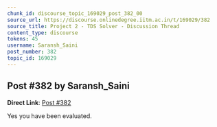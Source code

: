```yaml
---
chunk_id: discourse_topic_169029_post_382_00
source_url: https://discourse.onlinedegree.iitm.ac.in/t/169029/382
source_title: Project 2 - TDS Solver - Discussion Thread
content_type: discourse
tokens: 45
username: Saransh_Saini
post_number: 382
topic_id: 169029
---
```


## Post #382 by Saransh_Saini

**Direct Link**: [Post #382](https://discourse.onlinedegree.iitm.ac.in/t/169029/382)

Yes you have been evaluated.
